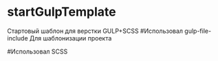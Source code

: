 # startGulpTemplate
Стартовый шаблон для верстки GULP+SCSS
#Использовал gulp-file-include
Для шаблонизации проекта

#Использовал SCSS

